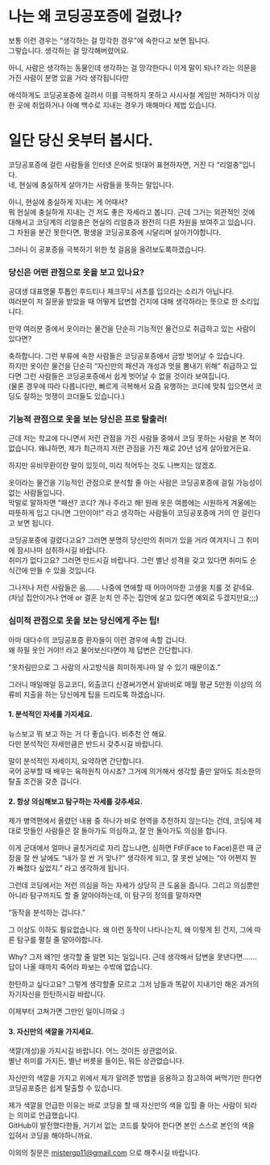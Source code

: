 # 나는 왜 코딩공포증에 걸렸나?

보통 이런 경우는 “생각하는 걸 망각한 경우”에 속한다고 보면 됩니다.  
그렇습니다. 생각하는 걸 망각해버렸어요.

아니, 사람은 생각하는 동물인데 생각하는 걸 망각한다니 이게 말이 되나? 라는 의문을 가진 사람이 분명 있을 거라 생각됩니다만

애석하게도 코딩공포증에 걸려서 이를 극복하지 못하고 사시사철 게임만 쳐하다가 이상한 곳에 취업하거나 아예 백수로 지내는 경우가 매해마다 제법 있습니다.




# 일단 당신 옷부터 봅시다.

코딩공포증에 걸린 사람들을 인터넷 은어로 빗대어 표현하자면, 거진 다 “리얼충”입니다.  
네, 현실에 충실하게 살아가는 사람들을 뜻하는 말입니다.

아니, 현실에 충실하게 지내는 게 어때서?  
뭐 현실에 충실하게 지내는 건 저도 좋은 자세라고 봅니다. 근데 그거는 외관적인 것에 대해서고 코딩계의 리얼충은 현실의 리얼충과 완전히 다른 차원을 보여주고 있습니다.  
그 차원을 분간 못한다면, 평생을 코딩공포증에 시달리며 살아가야합니다.

그러니 이 공포증을 극복하기 위한 첫 걸음을 올려보도록하겠습니다.

### 당신은 어떤 관점으로 옷을 보고 있나요?

공대생 대표명물 투톱인 후드티나 체크무늬 셔츠를 입으라는 소리가 아닙니다.  
여러분이 저 질문을 받았을 때 어떻게 답변할 건지에 대해 생각하라는 뜻으로 한 소리입니다.

만약 여러분 중에서 옷이라는 물건을 단순히 기능적인 물건으로 취급하고 있는 사람이 있다면?

축하합니다. 그런 부류에 속한 사람들은 코딩공포증에서 금방 벗어날 수 있습니다.  
하지만 옷이란 물건을 단순히 “자신만의 패션과 개성과 멋을 뽐내기 위해” 취급하고 있다면 그런 사람들은 코딩공포증에서 쉽게 벗어날 수 없을 것이라 보여집니다.  
(물론 경우에 따라 다릅니다만, 빠르게 극복해서 요즘 유행하는 코디에 맞춰 입으면서 코딩도 잘하는 멋쟁이 코더들도 있습니다.)


### 기능적 관점으로 옷을 보는 당신은 프로 탈출러!

근데 저는 학교에 다니면서 저런 관점을 가진 사람들 중에서 코딩 못하는 사람을 본 적이 없습니다. 왜냐하면, 제가 최근까지 저런 관점을 가진 채로 20년 넘게 살아왔거든요.

하지만 유비무환이란 말이 있듯이, 미리 적어두는 것도 나쁘지는 않겠죠.

옷이라는 물건을 기능적인 관점으로 분석할 줄 아는 사람은 코딩공포증에 걸릴 가능성이 없는 사람들입니다.  
막말로 말하자면 “패션? 코디? 개나 주라고 해! 원래 옷은 여름에는 시원하게 겨울에는 따뜻하게 입고 다니면 그만이야!” 라고 생각하는 사람들이 코딩공포증에 거의 안 걸린다고 보면 됩니다.

코딩공포증에 걸렸다고요? 그러면 분명히 당신만의 취미가 있을 거라 여겨지니 그 취미에 잠시나마 심취하시길 바랍니다.  
취미가 없다고요? 그러면 만드시길 바랍니다. 그런 별난 성격을 갖고 있다면 취미도 순식간에 만들 수 있을 것입니다.

그나저나 저런 사람들은 음....... 나중에 연애할 때 어마어마한 고생을 치룰 것 같네요.  
(차남 집안이거나 연애 or 결혼 눈치 안 주는 집안에 살고 있다면 예외로 두겠지만요;;;)


### 심미적 관점으로 옷을 보는 당신에게 주는 팁!

아마 대다수의 코딩공포증 환자들이 이런 경우에 속할 겁니다.  
왜 하필 옷인 거야!! 라고 물어보신다면야 제 답변은 간단합니다.

“옷차림만으로 그 사람의 사고방식을 희미하게나마 알 수 있기 때문이죠.”

그러니 매일매일 등교코디, 외출코디 신경써가면서 알바비로 매월 평균 5만원 이상의 의류비 지출을 하는 당신에게 팁을 드리도록 하겠습니다.

#### 1. 분석적인 자세를 가지세요.

뉴스보고 뭐 보고 하는 거 다 좋습니다. 비추천 안 해요.  
다만 분석적인 자세만큼은 반드시 갖추시길 바랍니다.

말이 분석적인 자세이지, 요약하면 간단합니다.  
국어 공부할 때 배우는 육하원칙 아시죠? 그거에 의거해서 생각할 줄만 알아도 최소한의 탈출 조건을 갖춘 겁니다.

#### 2. 항상 의심해보고 탐구하는 자세를 갖추세요.

제가 병역편에서 올렸던 내용 중 하나가 바로 현역을 추천하지 않는다는 건데, 코딩에 제대로 맛들인 사람들은 잘 돌아가도 의심하고, 잘 안 돌아가도 의심을 합니다.

이게 군대에서 얼마나 골칫거리로 자리 잡느냐면, 심하면 FtF(Face to Face)훈련 때 군장을 잘 싼 날에도 “내가 잘 싼 거 맞나?” 생각하게 되고, 잘 못싼 날에는 “아 어쩐지 뭔가 빠졌다 싶었지.” 라고 생각하게 됩니다.

그런데 코딩에서는 저런 의심을 하는 자세가 상당히 큰 도움을 줍니다. 그리고 의심뿐만 아니라 탐구까지도 할 줄 알아야하는데, 이 탐구의 정의를 말하자면

“동작을 분석하는 겁니다.”

그 이상도 이하도 필요없습니다. 왜 이런 동작이 나타나는지, 왜 이렇게 된 건지, 그에 따른 탐구를 펼칠 줄 알아야합니다.

Why? 그저 왜?만 생각할 줄 알면 되는 일입니다.
근데 생각해서 답변을 못낸다면....... 답이 나올 때까지 죽어라 파보는 수밖에 없습니다.

한탄하고 싶다고요?
그렇게 생각할줄 모르고 그저 남들과 똑같이 지내기만 해온 과거의 자기자신을 한탄하시길 바랍니다.

이제부터 고쳐가면 그만인 일이니까요 :)


#### 3. 자신만의 색깔을 가지세요.

색깔(개성)을 가지시길 바랍니다. 어느 것이든 상관없어요.  
별난 취미를 가지든, 별난 버릇을 들이든, 뭐든 상관없습니다.

자신만의 색깔을 가지고 위에서 제가 알려준 방법을 응용하고 참고하여 써먹기만 한다면 코딩공포증은 쉽게 탈출할 수 있습니다.

제가 색깔을 언급한 이유는 바로 코딩을 할 때 자신만의 색을 입힐 줄 아는 사람이 되라는 의미로 언급했습니다.  
GitHub이 발전했다한들, 거기서 없는 코드를 찾아야 한다면 본인 스스로 본인의 색을 입혀서 코딩을 해야하니까요.

이외의 질문은 mistergp11@gmail.com 으로 해주시길 바랍니다.